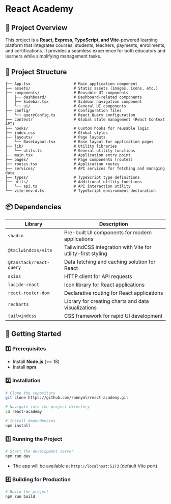 # React Academy

## 📌 Project Overview
This project is a **React, Express, TypeScript, and Vite**-powered learning platform that integrates courses, students, teachers, payments, enrollments, and certifications. It provides a seamless experience for both educators and learners while simplifying management tasks.

## 📂 Project Structure

```
├── App.tsx                   # Main application component
├── assets/                   # Static assets (images, icons, etc.)
├── components/               # Reusable UI components
│   ├── dashboard/            # Dashboard-related components
│   ├── Sidebar.tsx           # Sidebar navigation component
│   └── ui/                   # General UI components
├── config/                   # Configuration files
│   └── queryConfig.ts        # React Query configuration
├── context/                  # Global state management (React Context API)
├── hooks/                    # Custom hooks for reusable logic
├── index.css                 # Global styles
├── layouts/                  # Page layouts
│   └── BaseLayout.tsx        # Base layout for application pages
├── lib/                      # Utility libraries
│   └── utils.ts              # General utility functions
├── main.tsx                  # Application entry point
├── pages/                    # Page components (routes)
├── routes.tsx                # Application routes
├── services/                 # API services for fetching and managing data
├── types/                    # TypeScript type definitions
├── utils/                    # Additional utility functions
│   └── api.ts                # API interaction utility
└── vite-env.d.ts             # TypeScript environment declaration
```

## 📦 Dependencies

| Library                   | Description |
|---------------------------|-------------|
| `shadcn`                  | Pre-built UI components for modern applications |
| `@tailwindcss/vite`       | TailwindCSS integration with Vite for utility-first styling |
| `@tanstack/react-query`   | Data fetching and caching solution for React |
| `axios`                   | HTTP client for API requests |
| `lucide-react`            | Icon library for React applications |
| `react-router-dom`        | Declarative routing for React applications |
| `recharts`                | Library for creating charts and data visualizations |
| `tailwindcss`             | CSS framework for rapid UI development |

## 🚀 Getting Started

### 1️⃣ Prerequisites
- Install **Node.js** (>= 18)
- Install **npm**

### 2️⃣ Installation
```sh
# Clone the repository
git clone https://github.com/ronnyml/react-academy.git

# Navigate into the project directory
cd react-academy

# Install dependencies
npm install
```

### 3️⃣ Running the Project
```sh
# Start the development server
npm run dev
```
- The app will be available at `http://localhost:5173` (default Vite port).

### 4️⃣ Building for Production
```sh
# Build the project
npm run build
```
